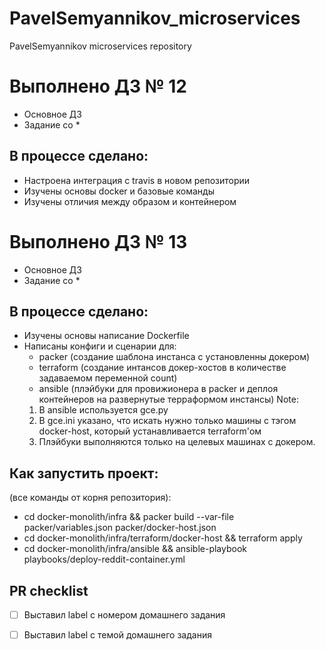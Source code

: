 # PavelSemyannikov_microservices
PavelSemyannikov microservices repository


# Выполнено ДЗ № 12
 - Основное ДЗ
 -  Задание со *

## В процессе сделано:
 - Настроена интеграция с travis в новом репозитории
 - Изучены основы docker и базовые команды
 - Изучены отличия между образом и контейнером
 
 
 # Выполнено ДЗ № 13

 - Основное ДЗ
 - Задание со *

## В процессе сделано:
 - Изучены основы написание Dockerfile
 - Написаны конфиги и сценарии для: 
   - packer (создание шаблона инстанса с установленны докером)
   - terraform (создание интансов докер-хостов в количестве задаваемом переменной count)
   - ansible (плэйбуки для провижионера в packer и деплоя контейнеров на развернутые терраформом инстансы)
   Note: 
   1. В ansible используется gce.py
   2. В gce.ini указано, что искать нужно только машины с тэгом docker-host, который устанавливается terraform'ом
   3. Плэйбуки выполняются только на целевых машинах с докером.

## Как запустить проект: 
(все команды от корня репозитория):
 - cd docker-monolith/infra && packer build --var-file packer/variables.json packer/docker-host.json
 - cd docker-monolith/infra/terraform/docker-host && terraform apply
 - cd docker-monolith/infra/ansible && ansible-playbook playbooks/deploy-reddit-container.yml

## PR checklist
 - [ ] Выставил label с номером домашнего задания
 - [ ] Выставил label с темой домашнего задания


